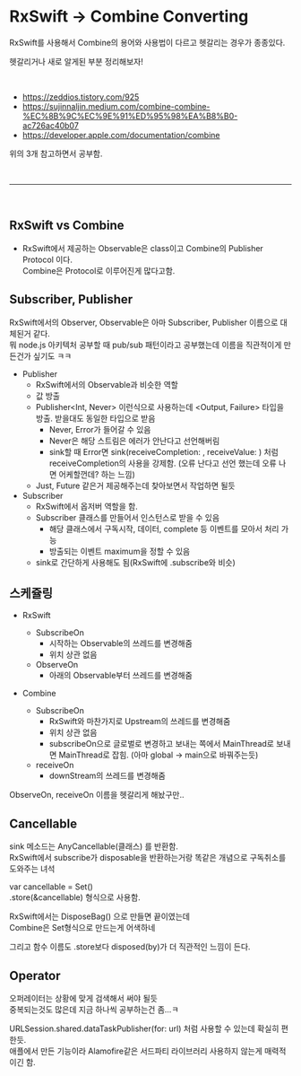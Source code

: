 # RxSwift -> Combine Converting

RxSwift를 사용해서 Combine의 용어와 사용법이 다르고 헷갈리는 경우가 종종있다.  

헷갈리거나 새로 알게된 부분 정리해보자!  

<br/>

- https://zeddios.tistory.com/925  
- https://sujinnaljin.medium.com/combine-combine-%EC%8B%9C%EC%9E%91%ED%95%98%EA%B8%B0-ac726ac40b07  
- https://developer.apple.com/documentation/combine 

위의 3개 참고하면서 공부함.

<br/>

---
<br/>

## RxSwift vs Combine
- RxSwift에서 제공하는 Observable은 class이고 Combine의 Publisher Protocol 이다.  
    Combine은 Protocol로 이루어진게 많다고함.


## Subscriber, Publisher
RxSwift에서의 Observer, Observable은 아마 Subscriber, Publisher 이름으로 대체된거 같다.  
뭐 node.js 아키텍처 공부할 때 pub/sub 패턴이라고 공부했는데 이름을 직관적이게 만든건가 싶기도 ㅋㅋ
- Publisher
    - RxSwift에서의 Observable과 비슷한 역할
    - 값 방출
    - Publisher<Int, Never> 이런식으로 사용하는데 <Output, Failure> 타입을 방출. 받을대도 동일한 타입으로 받음
        - Never, Error가 들어갈 수 있음
        - Never은 해당 스트림은 에러가 안난다고 선언해버림
        - sink할 때 Error면 sink(receiveCompletion: , receiveValue: ) 처럼 receiveCompletion의 사용을 강제함. (오류 난다고 선언 했는데 오류 나면 어케할껀데? 하는 느낌) 
    - Just, Future 같은거 제공해주는데 찾아보면서 작업하면 될듯
- Subscriber
    - RxSwift에서 옵저버 역할을 함.
    - Subscriber 클래스를 만들어서 인스턴스로 받을 수 있음
        - 해당 클래스에서 구독시작, 데이터, complete 등 이벤트를 모아서 처리 가능
        - 방출되는 이벤트 maximum을 정할 수 있음
    - sink로 간단하게 사용해도 됨(RxSwift에 .subscribe와 비슷)


## 스케쥴링

- RxSwift
    - SubscribeOn
        - 시작하는 Observable의 쓰레드를 변경해줌
        - 위치 상관 없음
    - ObserveOn
        - 아래의 Observable부터 쓰레드를 변경해줌

- Combine
    - SubscribeOn
        - RxSwift와 마찬가지로 Upstream의 쓰레드를 변경해줌
        - 위치 상관 없음
        - subscribeOn으로 글로벌로 변경하고 보내는 쪽에서 MainThread로 보내면 MainThread로 잡힘.
        (아마 global -> main으로 바꿔주는듯)
    - receiveOn
        - downStream의 쓰레드를 변경해줌

ObserveOn, receiveOn 이름을 헷갈리게 해놨구만..


## Cancellable
sink 메소드는 AnyCancellable(클래스) 를 반환함.   
RxSwift에서 subscribe가 disposable을 반환하는거랑 똑같은 개념으로 구독취소를 도와주는 녀석   

var cancellable = Set<AnyCancellable>()    
.store(&cancellable) 형식으로 사용함.   

RxSwift에서는 DisposeBag() 으로 만들면 끝이였는데   
Combine은 Set형식으로 만드는게 어색하네   

그리고 함수 이름도 .store보다 disposed(by)가 더 직관적인 느낌이 든다.   

## Operator
오퍼레이터는  상황에 맞게 검색해서 써야 될듯  
중복되는것도 많은데 지금 하나씩 공부하는건 좀...ㅋ




URLSession.shared.dataTaskPublisher(for: url) 처럼 사용할 수 있는데 확실히 편한듯.   
애플에서 만든 기능이라 Alamofire같은 서드파티 라이브러리 사용하지 않는게 매력적이긴 함.

